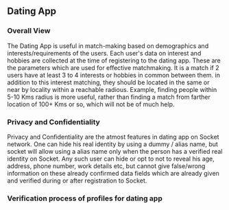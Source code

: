 ## Dating App

### Overall View

The Dating App is useful in match-making based on demographics and interests/requirements of the users. Each user's data on interest and hobbies are collected at the time of registering to the dating app. These are the parameters which are used for effective matchmaking.  It is a match if 2 users have at least 3 to 4 interests or hobbies in common between them. in addition to this interest matching, they should be located in the same or near by locality within a reachable radious. Example, finding people within 5-10 Kms radius is more useful, rather than finding a match from farther location of 100+ Kms or so, which will not be of much help. 

### Privacy and Confidentiality

Privacy and Confidentiality are the atmost features in dating app on Socket network. One can hide his real identity by using a dummy / alias name, but socket will allow using a alias name only when the person has a verified real identity on Socket. Any such user can hide or opt to not to reveal his age, address, phone number, work details etc, but cannot give false/wrong information on these already confirmed data fields which are already given and verified during or after registration to Socket. 

### Verification process of profiles for dating app
